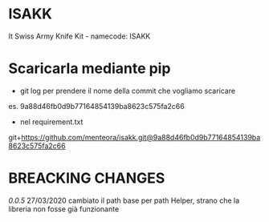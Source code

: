# ISAKK
It Swiss Army Knife Kit - namecode: ISAKK

# Scaricarla mediante pip

- git log per prendere il nome della commit che vogliamo scaricare

es. 9a88d46fb0d9b77164854139ba8623c575fa2c66

- nel requirement.txt

git+https://github.com/menteora/isakk.git@9a88d46fb0d9b77164854139ba8623c575fa2c66

# BREACKING CHANGES
*0.0.5* 27/03/2020 cambiato il path base per path Helper, strano che la libreria non fosse già funzionante